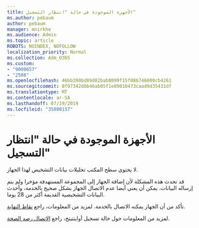 ```yaml
---
title: الأجهزة الموجودة في حالة "انتظار التسجيل"
ms.author: pebaum
author: pebaum
manager: mnirkhe
ms.audience: Admin
ms.topic: article
ROBOTS: NOINDEX, NOFOLLOW
localization_priority: Normal
ms.collection: Adm_O365
ms.custom:
- "9000657"
- "2508"
ms.openlocfilehash: 46bb390bd89d82bab8099f15f086746800cb4261
ms.sourcegitcommit: 8f97342d8b46ab05f1e89018473caad9d35431df
ms.translationtype: MT
ms.contentlocale: ar-SA
ms.lasthandoff: 07/19/2019
ms.locfileid: "35800157"
---
```

# <a name="devices-are-in-awaiting-enrollment-state"></a>الأجهزة الموجودة في حالة "انتظار التسجيل"

لا يحتوي سطح المكتب تحليلات بيانات التشخيص لهذا الجهاز. 

قد تحدث هذه المشكلة لأن إضافة الجهاز إلى المجموعة المستهدفة مؤخرا ولم يتم إرساله البيانات. يمكن أن يعني أيضا عدم الاتصال الجهاز بشكل صحيح بالخدمة، وأحدث البيانات التشخيصية القديمة أكثر من 28 يوما.

تأكد من أن الجهاز يمكنه الاتصال بالخدمة. لمزيد من المعلومات، راجع [نقاط النهاية](https://docs.microsoft.com/sccm/desktop-analytics/enable-data-sharing#endpoints).

لمزيد من المعلومات حول حالة تسجيل أواينتينج، راجع [الاتصال رصد الصحة](https://docs.microsoft.com/sccm/desktop-analytics/monitor-connection-health#awaiting-enrollment).